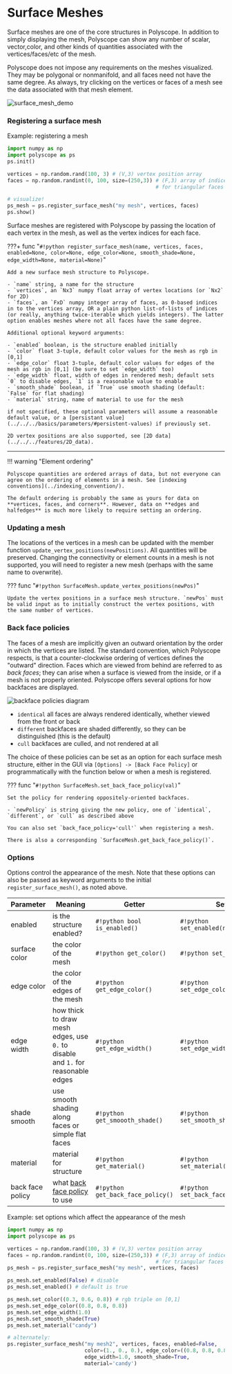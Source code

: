 # Surface Meshes

Surface meshes are one of the core structures in Polyscope. In addition to simply displaying the mesh, Polyscope can show any number of scalar, vector,color, and other kinds of quantities associated with the vertices/faces/etc of the mesh.

Polyscope does not impose any requirements on the meshes visualized. They may be polygonal or nonmanifold, and all faces need not have the same degree.  As always, try clicking on the vertices or faces of a mesh see the data associated with that mesh element.

![surface_mesh_demo](../../media/mesh_demo.gif)

### Registering a surface mesh

Example: registering a mesh
```python
import numpy as np
import polyscope as ps
ps.init()

vertices = np.random.rand(100, 3) # (V,3) vertex position array
faces = np.random.randint(0, 100, size=(250,3)) # (F,3) array of indices 
                                                # for triangular faces

# visualize!
ps_mesh = ps.register_surface_mesh("my mesh", vertices, faces)
ps.show()
```

Surface meshes are registered with Polyscope by passing the location of each vertex in the mesh, as well as the vertex indices for each face.


???+ func "`#!python register_surface_mesh(name, vertices, faces, enabled=None, color=None, edge_color=None, smooth_shade=None, edge_width=None, material=None)`"

    Add a new surface mesh structure to Polyscope.

    - `name` string, a name for the structure
    - `vertices`, an `Nx3` numpy float array of vertex locations (or `Nx2` for 2D)
    - `faces`, an `FxD` numpy integer array of faces, as 0-based indices in to the vertices array, OR a plain python list-of-lists of indices (or really, anything twice-iterable which yields integers). The latter option enables meshes where not all faces have the same degree.

    Additional optional keyword arguments:

    - `enabled` boolean, is the structure enabled initially
    - `color` float 3-tuple, default color values for the mesh as rgb in [0,1]
    - `edge_color` float 3-tuple, default color values for edges of the mesh as rgb in [0,1] (be sure to set `edge_width` too)
    - `edge_width` float, width of edges in rendered mesh; default sets `0` to disable edges, `1` is a reasonable value to enable
    - `smooth_shade` boolean, if `True` use smooth shading (default: `False` for flat shading)
    - `material` string, name of material to use for the mesh

    if not specified, these optional parameters will assume a reasonable default value, or a [persistant value](../../../basics/parameters/#persistent-values) if previously set.
    
    2D vertex positions are also supported, see [2D data](../../../features/2D_data).

---

!!! warning "Element ordering"

    Polyscope quantities are ordered arrays of data, but not everyone can agree on the ordering of elements in a mesh. See [indexing conventions](../indexing_convention/).

    The default ordering is probably the same as yours for data on **vertices, faces, and corners**. However, data on **edges and halfedges** is much more likely to require setting an ordering.


### Updating a mesh

The locations of the vertices in a mesh can be updated with the member function `update_vertex_positions(newPositions)`. All quantities will be preserved. Changing the connectivity or element counts in a mesh is not supported, you will need to register a new mesh (perhaps with the same name to overwrite).

??? func "`#!python SurfaceMesh.update_vertex_positions(newPos)`"

    Update the vertex positions in a surface mesh structure. `newPos` must be valid input as to initially construct the vertex positions, with the same number of vertices.

### Back face policies

The faces of a mesh are implicitly given an outward orientation by the order in which the vertices are listed. The standard convention, which Polyscope respects, is that a counter-clockwise ordering of vertices defines the "outward" direction. Faces which are viewed from behind are referred to as _back faces_; they can arise when a surface is viewed from the inside, or if a mesh is not properly oriented. Polyscope offers several options for how backfaces are displayed.

![backface policies diagram](../../media/backface_diagram.png)

- `identical` all faces are always rendered identically, whether viewed from the front or back
- `different` backfaces are shaded differently, so they can be distinguished (this is the default)
- `cull` backfaces are culled, and not rendered at all

The choice of these policies can be set as an option for each surface mesh structure, either in the GUI via `[Options] -> [Back Face Policy]` or programmatically with the function below or when a mesh is registered.

??? func "`#!python SurfaceMesh.set_back_face_policy(val)`"

    Set the policy for rendering oppositely-oriented backfaces.

    - `newPolicy` is string giving the new policy, one of `identical`, `different`, or `cull` as described above

    You can also set `back_face_policy='cull'` when registering a mesh.

    There is also a corresponding `SurfaceMesh.get_back_face_policy()`.


### Options

Options control the appearance of the mesh. Note that these options can also be passed as keyword arguments to the initial `register_surface_mesh()`, as noted above.

**Parameter** | **Meaning** | **Getter** | **Setter** | **Persistent?**
--- | --- | --- | --- | ---
enabled | is the structure enabled? | `#!python bool is_enabled()` | `#!python set_enabled(newVal)` | [yes](../../../basics/parameters/#persistent-values)
surface color | the color of the mesh | `#!python get_color()` | `#!python set_color(val)` | [yes](../../../basics/parameters/#persistent-values)
edge color | the color of the edges of the mesh | `#!python get_edge_color()` | `#!python set_edge_color(val)` | [yes](../../../basics/parameters/#persistent-values)
edge width | how thick to draw mesh edges, use `0.` to disable and `1.` for reasonable edges | `#!python get_edge_width()` | `#!python set_edge_width(val)` | [yes](../../../basics/parameters/#persistent-values)
shade smooth | use smooth shading along faces or simple flat faces | `#!python get_smoooth_shade()` | `#!python set_smooth_shade(isSmooth)` | [yes](../../../basics/parameters/#persistent-values)
material | material for structure | `#!python get_material()` | `#!python set_material(newVal)` | [yes](../../../basics/parameters/#persistent-values) |
back face policy | what [back face policy](#back-face-policies) to use | `#!python get_back_face_policy()` | `#!python set_back_face_policy(val)` | [yes](/basics/parameters/#persistent-values) |

Example: set options which affect the appearance of the mesh
```python
import numpy as np
import polyscope as ps

vertices = np.random.rand(100, 3) # (V,3) vertex position array
faces = np.random.randint(0, 100, size=(250,3)) # (F,3) array of indices 
                                                # for triangular faces
ps_mesh = ps.register_surface_mesh("my mesh", vertices, faces)

ps_mesh.set_enabled(False) # disable
ps_mesh.set_enabled() # default is true

ps_mesh.set_color((0.3, 0.6, 0.8)) # rgb triple on [0,1]
ps_mesh.set_edge_color((0.8, 0.8, 0.8)) 
ps_mesh.set_edge_width(1.0)
ps_mesh.set_smooth_shade(True)
ps_mesh.set_material("candy")

# alternately:
ps.register_surface_mesh("my mesh2", vertices, faces, enabled=False, 
                         color=(1., 0., 0.), edge_color=((0.8, 0.8, 0.8)),
                         edge_width=1.0, smooth_shade=True,
                         material='candy')
```
